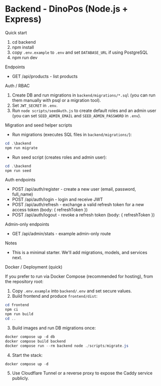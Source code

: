 # Backend - DinoPos (Node.js + Express)

Quick start

1. cd backend
2. npm install
3. copy `.env.example` to `.env` and set `DATABASE_URL` if using PostgreSQL
4. npm run dev

Endpoints
- GET /api/products - list products

Auth / RBAC

1. Create DB and run migrations in `backend/migrations/*.sql` (you can run them manually with psql or a migration tool).
2. Set `JWT_SECRET` in `.env`.
3. Run `node scripts/seedAuth.js` to create default roles and an admin user (you can set `SEED_ADMIN_EMAIL` and `SEED_ADMIN_PASSWORD` in `.env`).

Migration and seed helper scripts

- Run migrations (executes SQL files in `backend/migrations/`):

```powershell
cd .\backend
npm run migrate
```

- Run seed script (creates roles and admin user):

```powershell
cd .\backend
npm run seed
```

Auth endpoints
- POST /api/auth/register - create a new user (email, password, full_name)
- POST /api/auth/login - login and receive JWT
 - POST /api/auth/refresh - exchange a valid refresh token for a new access token (body: { refreshToken })
 - POST /api/auth/logout - revoke a refresh token (body: { refreshToken })

Admin-only endpoints
- GET /api/admin/stats - example admin-only route

Notes
- This is a minimal starter. We'll add migrations, models, and services next.

Docker / Deployment (quick)

If you prefer to run via Docker Compose (recommended for hosting), from the repository root:

1. Copy `.env.example` into `backend/.env` and set secure values.
2. Build frontend and produce `frontend/dist`:

```powershell
cd frontend
npm ci
npm run build
cd ..
```

3. Build images and run DB migrations once:

```powershell
docker compose up -d db
docker compose build backend
docker compose run --rm backend node ./scripts/migrate.js
```

4. Start the stack:

```powershell
docker compose up -d
```

5. Use Cloudflare Tunnel or a reverse proxy to expose the Caddy service publicly.


